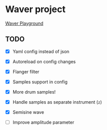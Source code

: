 # Waver project

[Waver Playground](https://avoronkov.github.io/waver/)

## TODO

-   [x] Yaml config instead of json

-   [x] Autoreload on config changes

-   [x] Flanger filter

-   [x] Samples support in config

-   [x] More drum samples!

-   [x] Handle samples as separate instrument (`z`)

-   [x] Semisine wave

-   [ ] Improve amplitude parameter
